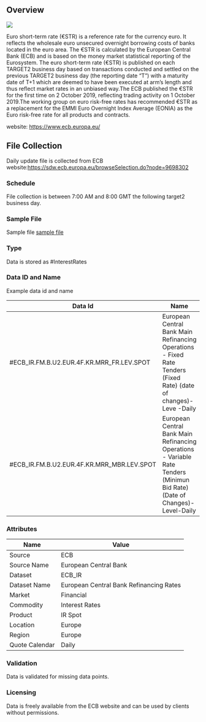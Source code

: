 ## Overview

![](/img/data/ecb.png)

Euro short-term rate (€STR) is a reference rate for the currency euro. It  reflects the wholesale euro unsecured overnight borrowing costs of banks located in the euro area. The €STR is calculated by the European Central Bank (ECB) and is based on the money market statistical reporting of the Eurosystem. The euro short-term rate (€STR) is published on each TARGET2 business day based on transactions conducted and settled on the previous TARGET2 business day (the reporting date “T”) with a maturity date of T+1 which are deemed to have been executed at arm’s length and thus reflect market rates in an unbiased way.The ECB published the €STR for the first time on 2 October 2019, reflecting trading activity on 1 October 2019.The working group on euro risk-free rates has recommended €STR as a replacement for the EMMI Euro Overnight Index Average (EONIA) as the Euro risk-free rate for all products and contracts.

website: https://www.ecb.europa.eu/

## File Collection

Daily update file is collected from ECB website:https://sdw.ecb.europa.eu/browseSelection.do?node=9698302   

### Schedule

File collection is between 7:00 AM and 8:00 GMT the following target2 business day.

### Sample File

Sample file [sample file](pathname://../../static/file-samples/ecb_ir_inputfile.xml)

### Type

Data is stored as #InterestRates

### Data ID and Name

Example data id and name

|**Data Id**|**Name**|
|-|-|
|#ECB_IR.FM.B.U2.EUR.4F.KR.MRR_FR.LEV.SPOT|European Central Bank Main Refinancing Operations - Fixed Rate Tenders (Fixed Rate) (date of changes)-Leve -Daily|
|#ECB_IR.FM.B.U2.EUR.4F.KR.MRR_MBR.LEV.SPOT|European Central Bank Main Refinancing Operations - Variable Rate Tenders (Minimun Bid Rate) (Date of Changes)-Level-Daily|

### Attributes

|Name|Value|
|-|-|
|Source|ECB|
|Source Name|European Central Bank|
|Dataset|ECB_IR|
|Dataset Name|European Central Bank Refinancing Rates|
|Market|Financial|
|Commodity|Interest Rates|
|Product|IR Spot|
|Location|Europe|
|Region|Europe|
|Quote Calendar|Daily||

### Validation

Data is validated for missing data points.

### Licensing

Data is freely available from the ECB website and can be used by clients without permissions.